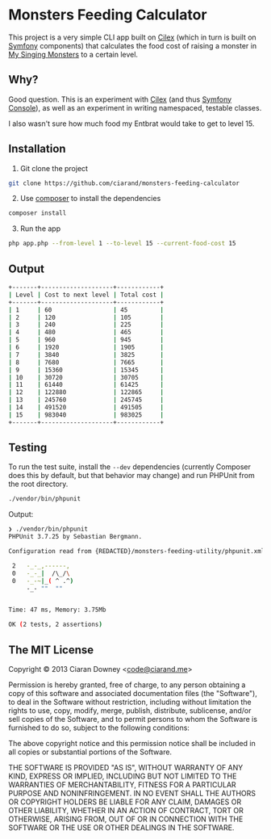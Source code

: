 Monsters Feeding Calculator
===========================
This project is a very simple CLI app built on [Cilex][] (which in turn is
built on [Symfony][] components) that calculates the food cost of raising a
monster in [My Singing Monsters][] to a certain level.

[Cilex]: http://cilex.github.io/
[Symfony]: http://symfony.com
[My Singing Monsters]: http://www.mysingingmonsters.com/home/

Why?
----
Good question. This is an experiment with [Cilex][] (and thus
[Symfony Console][]), as well as an experiment in writing namespaced, testable
classes.

I also wasn't sure how much food my Entbrat would take to get to level 15.

[Symfony Console]: symfony.com/doc/current/components/console/index.html

Installation
------------
1. Git clone the project
```bash
git clone https://github.com/ciarand/monsters-feeding-calculator
```
2. Use [composer][] to install the dependencies
```bash
composer install
```
3. Run the app
```bash
php app.php --from-level 1 --to-level 15 --current-food-cost 15
```

[composer]: http://getcomposer.org/

Output
------
```bash
+-------+--------------------+------------+
| Level | Cost to next level | Total cost |
+-------+--------------------+------------+
| 1     | 60                 | 45         |
| 2     | 120                | 105        |
| 3     | 240                | 225        |
| 4     | 480                | 465        |
| 5     | 960                | 945        |
| 6     | 1920               | 1905       |
| 7     | 3840               | 3825       |
| 8     | 7680               | 7665       |
| 9     | 15360              | 15345      |
| 10    | 30720              | 30705      |
| 11    | 61440              | 61425      |
| 12    | 122880             | 122865     |
| 13    | 245760             | 245745     |
| 14    | 491520             | 491505     |
| 15    | 983040             | 983025     |
+-------+--------------------+------------+
```

Testing
-------
To run the test suite, install the `--dev` dependencies (currently Composer
does this by default, but that behavior may change) and run PHPUnit from the
root directory.
```bash
./vendor/bin/phpunit
```
Output:
```bash
❯ ./vendor/bin/phpunit
PHPUnit 3.7.25 by Sebastian Bergmann.

Configuration read from {REDACTED}/monsters-feeding-utility/phpunit.xml

 2   -_-_,------,
 0   -_-_|  /\_/\
 0   -_-~|_( ^ .^)
     -_- ""  ""


Time: 47 ms, Memory: 3.75Mb

OK (2 tests, 2 assertions)
```

The MIT License
---------------
Copyright © 2013 Ciaran Downey &lt;code@ciarand.me&gt;

Permission is hereby granted, free of charge, to any person obtaining a copy
of this software and associated documentation files (the "Software"), to deal
in the Software without restriction, including without limitation the rights
to use, copy, modify, merge, publish, distribute, sublicense, and/or sell
copies of the Software, and to permit persons to whom the Software is
furnished to do so, subject to the following conditions:

The above copyright notice and this permission notice shall be included in
all copies or substantial portions of the Software.

THE SOFTWARE IS PROVIDED "AS IS", WITHOUT WARRANTY OF ANY KIND, EXPRESS OR
IMPLIED, INCLUDING BUT NOT LIMITED TO THE WARRANTIES OF MERCHANTABILITY,
FITNESS FOR A PARTICULAR PURPOSE AND NONINFRINGEMENT. IN NO EVENT SHALL THE
AUTHORS OR COPYRIGHT HOLDERS BE LIABLE FOR ANY CLAIM, DAMAGES OR OTHER
LIABILITY, WHETHER IN AN ACTION OF CONTRACT, TORT OR OTHERWISE, ARISING FROM,
OUT OF OR IN CONNECTION WITH THE SOFTWARE OR THE USE OR OTHER DEALINGS IN
THE SOFTWARE.
